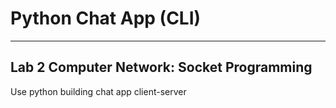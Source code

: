 # Python Chat App (CLI)
---
## Lab 2 Computer Network: Socket Programming
Use python building chat app client-server

